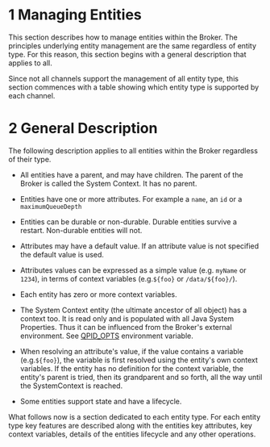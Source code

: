 # <span class="header-section-number">1</span> Managing Entities

This section describes how to manage entities within the Broker. The
principles underlying entity management are the same regardless of
entity type. For this reason, this section begins with a general
description that applies to all.

Since not all channels support the management of all entity type, this
section commences with a table showing which entity type is supported by
each channel.

# <span class="header-section-number">2</span> General Description

The following description applies to all entities within the Broker
regardless of their type.

-   All entities have a parent, and may have children. The parent of the
    Broker is called the System Context. It has no parent.

-   Entities have one or more attributes. For example a `name`, an `id`
    or a `maximumQueueDepth`

-   Entities can be durable or non-durable. Durable entities survive a
    restart. Non-durable entities will not.

-   Attributes may have a default value. If an attribute value is not
    specified the default value is used.

-   Attributes values can be expressed as a simple value (e.g. `myName`
    or `1234`), in terms of context variables (e.g.`${foo}` or
    `/data/${foo}/`).

-   Each entity has zero or more context variables.

-   The System Context entity (the ultimate ancestor of all object) has
    a context too. It is read only and is populated with all Java System
    Properties. Thus it can be influenced from the Broker's external
    environment. See
    [QPID\_OPTS](#Java-Broker-Appendix-Environment-Variables-Qpid-Opts)
    environment variable.

-   When resolving an attribute's value, if the value contains a
    variable (e.g.`${foo}`), the variable is first resolved using the
    entity's own context variables. If the entity has no definition for
    the context variable, the entity's parent is tried, then its
    grandparent and so forth, all the way until the SystemContext is
    reached.

-   Some entities support state and have a lifecycle.

What follows now is a section dedicated to each entity type. For each
entity type key features are described along with the entities key
attributes, key context variables, details of the entities lifecycle and
any other operations.
